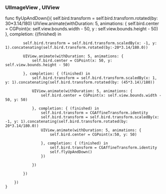 ### UIImageView , UIView

func flyUpAndDown(){
        self.bird.transform = self.bird.transform.rotated(by: 30*3.14/180)
        UIView.animate(withDuration: 5, animations: {
            self.bird.center  = CGPoint(x: self.view.bounds.width - 50, y : self.view.bounds.height - 50)
        }, completion: {(finished) in
            
            self.bird.transform = self.bird.transform.scaledBy(x: -1, y: 1).concatenating(self.bird.transform.rotated(by:-20*3.14/180.0))
            
            UIView.animate(withDuration: 5, animations: {
                self.bird.center = CGPoint(x: 50, y: self.view.bounds.height - 50)
                
            }, completion: { (finished) in
                self.bird.transform = self.bird.transform.scaledBy(x: 1, y: 1).concatenating(self.bird.transform.rotated(by: (45*3.14)/180))
                
                UIView.animate(withDuration: 5, animations: {
                    self.bird.center = CGPoint(x: self.view.bounds.width - 50, y: 50)
                    
                }, completion: { (finished) in
                    self.bird.transform = CGAffineTransform.identity
                    self.bird.transform = self.bird.transform.scaledBy(x: -1, y: 1).concatenating(self.bird.transform.rotated(by: 20*3.14/180.0))
                    UIView.animate(withDuration: 5, animations: {
                        self.bird.center = CGPoint(x:50, y: 50)
                        
                    }, completion: { (finished) in
                        self.bird.transform = CGAffineTransform.identity
                        self.flyUpAndDown()
                    })

                })

            })
            
        })
    }

